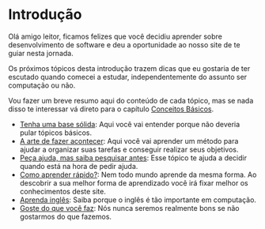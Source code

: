 # Introdução
Olá amigo leitor, ficamos felizes que você decidiu aprender sobre desenvolvimento de software e deu a oportunidade ao nosso site de te guiar nesta jornada.

Os próximos tópicos desta introdução trazem dicas que eu gostaria de ter escutado quando comecei a estudar, independentemente do assunto ser computação ou não. 

Vou fazer um breve resumo aqui do conteúdo de cada tópico, mas se nada disso te interessar vá direto para o capítulo [Conceitos Básicos](./conceitosbasicos). 

- [Tenha uma base sólida](./basesolida): Aqui você vai entender porque não deveria pular tópicos básicos.
- [A arte de fazer acontecer](): Aqui você vai aprender um método para ajudar a organizar suas tarefas e conseguir realizar seus objetivos.
- [Peça ajuda, mas saiba pesquisar antes](): Esse tópico te ajuda a decidir quando está na hora de pedir ajuda.
- [Como aprender rápido?](): Nem todo mundo aprende da mesma forma. Ao descobrir a sua melhor forma de aprendizado você irá fixar melhor os conhecimentos deste site.
- [Aprenda inglês](): Saiba porque o inglês é tão importante em computação.
- [Goste do que você faz](): Nós nunca seremos realmente bons se não gostarmos do que fazemos. 
